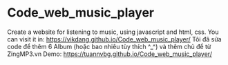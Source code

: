 # Code_web_music_player
Create a website for listening to music, using javascript and html, css.
 You can visit it in: https://vikdang.github.io/Code_web_music_player/
Tôi đã sửa code để thêm 6 Album (hoặc bao nhiêu tùy thích ^_^) và thêm chủ đề từ ZingMP3.vn
Demo: https://tuannvbg.github.io/Code_web_music_player/
